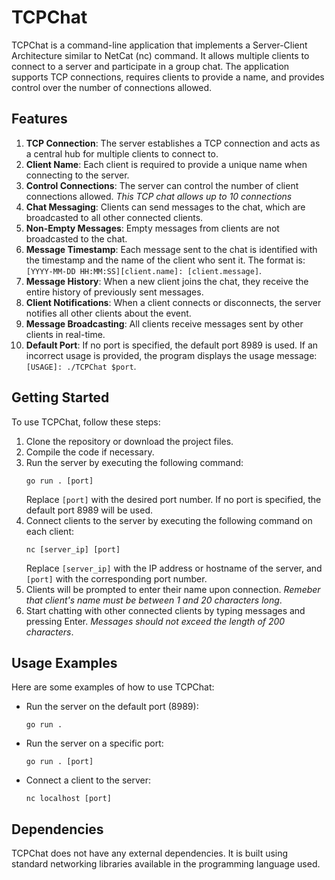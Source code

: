 # TCPChat

TCPChat is a command-line application that implements a Server-Client Architecture similar to NetCat (nc) command. It allows multiple clients to connect to a server and participate in a group chat. The application supports TCP connections, requires clients to provide a name, and provides control over the number of connections allowed.

## Features

1. **TCP Connection**: The server establishes a TCP connection and acts as a central hub for multiple clients to connect to.
2. **Client Name**: Each client is required to provide a unique name when connecting to the server.
3. **Control Connections**: The server can control the number of client connections allowed. _This TCP chat allows up to 10 connections_
4. **Chat Messaging**: Clients can send messages to the chat, which are broadcasted to all other connected clients.
5. **Non-Empty Messages**: Empty messages from clients are not broadcasted to the chat.
6. **Message Timestamp**: Each message sent to the chat is identified with the timestamp and the name of the client who sent it. The format is: `[YYYY-MM-DD HH:MM:SS][client.name]: [client.message]`.
7. **Message History**: When a new client joins the chat, they receive the entire history of previously sent messages.
8. **Client Notifications**: When a client connects or disconnects, the server notifies all other clients about the event.
9. **Message Broadcasting**: All clients receive messages sent by other clients in real-time.
10. **Default Port**: If no port is specified, the default port 8989 is used. If an incorrect usage is provided, the program displays the usage message: `[USAGE]: ./TCPChat $port`.

## Getting Started

To use TCPChat, follow these steps:

1. Clone the repository or download the project files.
2. Compile the code if necessary.
3. Run the server by executing the following command:
   ```
   go run . [port]
   ```
   Replace `[port]` with the desired port number. If no port is specified, the default port 8989 will be used.
4. Connect clients to the server by executing the following command on each client:
   ```
   nc [server_ip] [port]
   ```
   Replace `[server_ip]` with the IP address or hostname of the server, and `[port]` with the corresponding port number.
5. Clients will be prompted to enter their name upon connection. _Remeber that client's name must be between 1 and 20 characters long_.
6. Start chatting with other connected clients by typing messages and pressing Enter. _Messages should not exceed the length of 200 characters_.

## Usage Examples

Here are some examples of how to use TCPChat:

- Run the server on the default port (8989):

  ```
  go run .
  ```

- Run the server on a specific port:

  ```
  go run . [port]
  ```

- Connect a client to the server:
  ```
  nc localhost [port]
  ```

## Dependencies

TCPChat does not have any external dependencies. It is built using standard networking libraries available in the programming language used.
